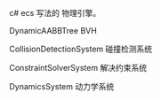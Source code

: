 c#  ecs 写法的 物理引擎。

DynamicAABBTree  BVH

CollisionDetectionSystem 碰撞检测系统

ConstraintSolverSystem 解决约束系统

DynamicsSystem 动力学系统
